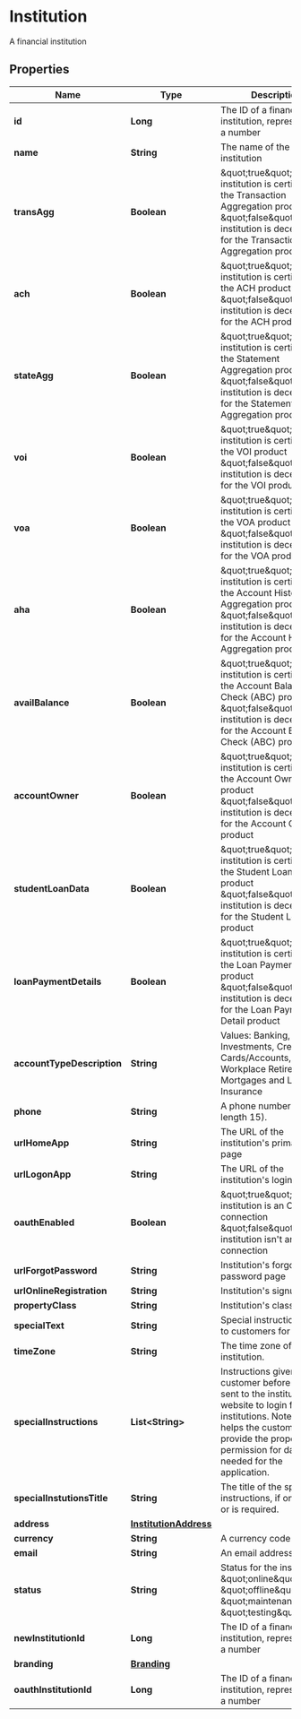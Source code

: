 

# Institution

A financial institution

## Properties

| Name | Type | Description | Notes |
|------------ | ------------- | ------------- | -------------|
|**id** | **Long** | The ID of a financial institution, represented as a number |  |
|**name** | **String** | The name of the institution |  [optional] |
|**transAgg** | **Boolean** | \&quot;true\&quot;: The institution is certified for the Transaction Aggregation product \&quot;false\&quot;: The institution is decertified for the Transaction Aggregation product |  |
|**ach** | **Boolean** | \&quot;true\&quot;: The institution is certified for the ACH product \&quot;false\&quot;: The institution is decertified for the ACH product |  |
|**stateAgg** | **Boolean** | \&quot;true\&quot;: The institution is certified for the Statement Aggregation product \&quot;false\&quot;: The institution is decertified for the Statement Aggregation product |  |
|**voi** | **Boolean** | \&quot;true\&quot;: The institution is certified for the VOI product \&quot;false\&quot;: The institution is decertified for the VOI product |  |
|**voa** | **Boolean** | \&quot;true\&quot;: The institution is certified for the VOA product \&quot;false\&quot;: The institution is decertified for the VOA product |  |
|**aha** | **Boolean** | \&quot;true\&quot;: The institution is certified for the Account History Aggregation product \&quot;false\&quot;: The institution is decertified for the Account History Aggregation product |  |
|**availBalance** | **Boolean** | \&quot;true\&quot;: The institution is certified for the Account Balance Check (ABC) product \&quot;false\&quot;: The institution is decertified for the Account Balance Check (ABC) product |  |
|**accountOwner** | **Boolean** | \&quot;true\&quot;: The institution is certified for the Account Owner product \&quot;false\&quot;: The institution is decertified for the Account Owner product |  |
|**studentLoanData** | **Boolean** | \&quot;true\&quot;: The institution is certified for the Student Loan Data product  \&quot;false\&quot;: The institution is decertified for the Student Loan Data product |  [optional] |
|**loanPaymentDetails** | **Boolean** | \&quot;true\&quot;: The institution is certified for the Loan Payment Detail product  \&quot;false\&quot;: The institution is decertified for the Loan Payment Detail product |  [optional] |
|**accountTypeDescription** | **String** | Values: Banking, Investments, Credit Cards/Accounts, Workplace Retirement, Mortgages and Loans, Insurance |  [optional] |
|**phone** | **String** | A phone number (max length 15). |  [optional] |
|**urlHomeApp** | **String** | The URL of the institution&#39;s primary home page |  [optional] |
|**urlLogonApp** | **String** | The URL of the institution&#39;s login page |  [optional] |
|**oauthEnabled** | **Boolean** | \&quot;true\&quot;: The institution is an OAuth connection  \&quot;false\&quot;: The institution isn&#39;t an OAuth connection |  |
|**urlForgotPassword** | **String** | Institution&#39;s forgot password page |  [optional] |
|**urlOnlineRegistration** | **String** | Institution&#39;s signup page |  [optional] |
|**propertyClass** | **String** | Institution&#39;s class |  [optional] |
|**specialText** | **String** | Special instructions given to customers for login |  [optional] |
|**timeZone** | **String** | The time zone of the institution. |  [optional] |
|**specialInstructions** | **List&lt;String&gt;** | Instructions given to the customer before they are sent to the institution website to login for OAuth institutions.  Note: this helps the customer to provide the proper permission for data needed for the application. |  [optional] |
|**specialInstutionsTitle** | **String** | The title of the special instructions, if one exists or is required. |  [optional] |
|**address** | [**InstitutionAddress**](InstitutionAddress.md) |  |  [optional] |
|**currency** | **String** | A currency code |  |
|**email** | **String** | An email address |  [optional] |
|**status** | **String** | Status for the institution: \&quot;online\&quot;, \&quot;offline\&quot;, \&quot;maintenance\&quot;, \&quot;testing\&quot; |  |
|**newInstitutionId** | **Long** | The ID of a financial institution, represented as a number |  [optional] |
|**branding** | [**Branding**](Branding.md) |  |  [optional] |
|**oauthInstitutionId** | **Long** | The ID of a financial institution, represented as a number |  [optional] |



